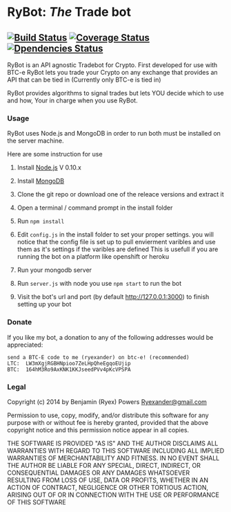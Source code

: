 RyBot: *The* Trade bot
===============
[![Build Status](https://travis-ci.org/Ryex/RyBot_TradeBot.svg)](https://travis-ci.org/Ryex/RyBot_TradeBot)
[![Coverage Status](https://img.shields.io/coveralls/Ryex/RyBot_TradeBot.svg)](https://coveralls.io/r/Ryex/RyBot_TradeBot)
[![Dpendencies Status](https://david-dm.org/Ryex/RyBot_TradeBot.png)](https://david-dm.org/Ryex/RyBot_TradeBot)
---

RyBot is an API agnostic Tradebot for Crypto. First developed for use with BTC-e RyBot lets
you trade your Crypto on any exchange that provides an API that can be tied in (Currently only BTC-e is tied in)

RyBot provides algorithms to signal trades but lets YOU decide which to use and how, Your in charge when you use
RyBot.

### Usage

RyBot uses Node.js and MongoDB in order to run both must be installed on the server machine.

Here are some instruction for use

1. Install [Node.js](http://nodejs.org/) V 0.10.x
2. Install [MongoDB](http://www.mongodb.org/)

3. Clone the git repo or download one of the releace versions and extract it

4. Open a terminal / command prompt in the install folder

5. Run  `npm install`
6. Edit `config.js` in the install folder to set your proper settings. 
you will notice that the config file is set up to pull envierment varibles and use them as it's settings if the varibles are defined
This is usefull if you are running the bot on a platform like openshift or heroku

7. Run your mongodb server

8. Run `server.js` with node you use `npm start` to run the bot

9. Visit the bot's url and port (by default http://127.0.0.1:3000) to finish setting up your bot

### Donate

If you like my bot, a donation to any of the following addresses  would be appreciated:

    send a BTC-E code to me (ryexander) on btc-e! (recommended)
    LTC:  LW3mXgjRGBHNpioo7ZeLHpQheEgqoEUjip
    BTC:  164hM3Ro9AxKNK1KKJseedPVv4pKcVPSPA

### Legal

Copyright (c) 2014 by Benjamin (Ryex) Powers <Ryexander@gmail.com>


Permission to use, copy, modify, and/or distribute this software for any purpose with or without fee is hereby granted, provided that the above copyright notice and this permission notice appear in all copies.

THE SOFTWARE IS PROVIDED "AS IS" AND THE AUTHOR DISCLAIMS ALL WARRANTIES WITH REGARD TO THIS SOFTWARE INCLUDING ALL IMPLIED WARRANTIES OF MERCHANTABILITY AND FITNESS. IN NO EVENT SHALL THE AUTHOR BE LIABLE FOR ANY SPECIAL, DIRECT, INDIRECT, OR CONSEQUENTIAL DAMAGES OR ANY DAMAGES WHATSOEVER RESULTING FROM LOSS OF USE, DATA OR PROFITS, WHETHER IN AN ACTION OF CONTRACT, NEGLIGENCE OR OTHER TORTIOUS ACTION, ARISING OUT OF OR IN CONNECTION WITH THE USE OR PERFORMANCE OF THIS SOFTWARE